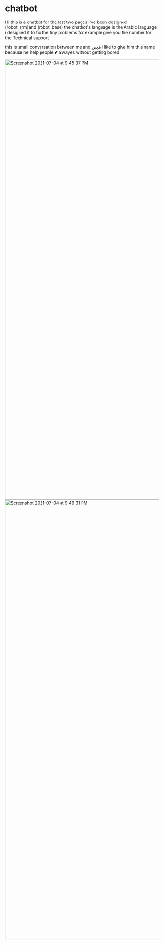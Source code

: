 # chatbot
Hi this is a chatbot for the last two pages i've been designed (robot_arm)and (robot_base)
the chatbot's language is the Arabic language 
i designed it to fix the tiny problems for example give you the number for the Technical support

this is small conversation between me and مُعِين 
i like to give him this name because he help people 💕 alwayes without getting bored 


<img width="1440" alt="Screenshot 2021-07-04 at 9 45 37 PM" src="https://user-images.githubusercontent.com/85847856/124396517-c2a9f480-dd12-11eb-8c47-f980296fee97.png">

<img width="1440" alt="Screenshot 2021-07-04 at 9 49 31 PM" src="https://user-images.githubusercontent.com/85847856/124396616-4237c380-dd13-11eb-855c-00ce95fda8df.png">
